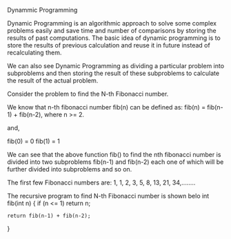 Dynammic Programming 

Dynamic Programming is an algorithmic approach to solve some complex problems easily and save time and number of comparisons by storing the results of past computations. The basic idea of dynamic programming is to store the results of previous calculation and reuse it in future instead of recalculating them.

We can also see Dynamic Programming as dividing a particular problem into subproblems and then storing the result of these subproblems to calculate the result of the actual problem.

Consider the problem to find the N-th Fibonacci number.

We know that n-th fibonacci number fib(n) can be defined as:
fib(n) = fib(n-1) + fib(n-2), where n >= 2.

and,

fib(0) = 0 
fib(1) = 1

We can see that the above function fib() to find the nth fibonacci number is divided into two subproblems fib(n-1) and fib(n-2) each one of which will be further divided into subproblems and so on.

The first few Fibonacci numbers are:
1, 1, 2, 3, 5, 8, 13, 21, 34,........

The recursive program to find N-th Fibonacci number is shown belo
int fib(int n) 
{ 
    if (n <= 1) 
        return n; 

    return fib(n-1) + fib(n-2); 
} 
